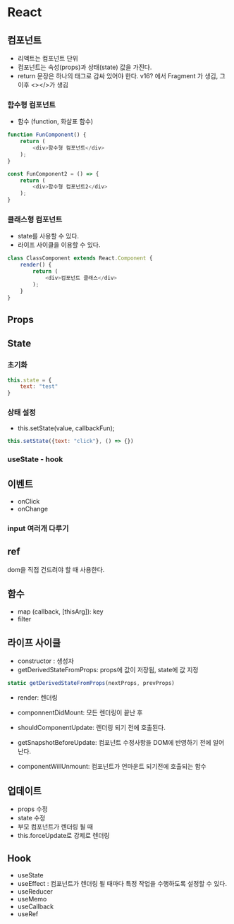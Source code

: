 # React

## 컴포넌트

* 리액트는 컴포넌트 단위
* 컴포넌트는 속성(props)과 상태(state) 값을 가진다.
* return 문장은 하나의 태그로 감싸 있어야 한다. v16? 에서 Fragment 가 생김, 그 이후 <></>가 생김

### 함수형 컴포넌트

* 함수 (function, 화살표 함수)

```javascript
function FunComponent() {
    return (
        <div>함수형 컴포넌트</div>
    );
}

const FunComponent2 = () => {
    return (
        <div>함수형 컴포넌트2</div>
    );
}
```

### 클래스형 컴포넌트

* state를 사용할 수 있다.
* 라이프 사이클을 이용할 수 있다.

```javascript
class ClassComponent extends React.Component {
    render() {
        return (
            <div>컴포넌트 클래스</div>
        );
    }
} 
```

## Props


## State

### 초기화

```javascript
this.state = {
    text: "test"
}
```

### 상태 설정

* this.setState(value, callbackFun);

```javascript
this.setState({text: "click"}, () => {})
```

### useState - hook

## 이벤트

* onClick
* onChange

### input 여러개 다루기


## ref

dom을 직접 건드려야 할 때 사용한다.

## 함수

* map (callback, [thisArg]): key
* filter

## 라이프 사이클

* constructor : 생성자
* getDerivedStateFromProps: props에 값이 저장됨, state에 값 지정
```javascript
static getDerivedStateFromProps(nextProps, prevProps)
```
* render: 렌더링
* componnentDidMount: 모든 렌더링이 끝난 후
* shouldComponentUpdate: 렌더링 되기 전에 호출된다.
* getSnapshotBeforeUpdate: 컴포넌트 수정사항을 DOM에 반영하기 전에 일어난다.

* componentWillUnmount: 컴포넌트가 언마운트 되기전에 호출되는 함수

## 업데이트

* props 수정
* state 수정
* 부모 컴포넌트가 렌더링 될 때
* this.forceUpdate로 강제로 렌더링

## Hook

* useState
* useEffect : 컴포넌트가 렌더링 될 때마다 특정 작업을 수행하도록 설정할 수 있다.
* useReducer
* useMemo
* useCallback
* useRef